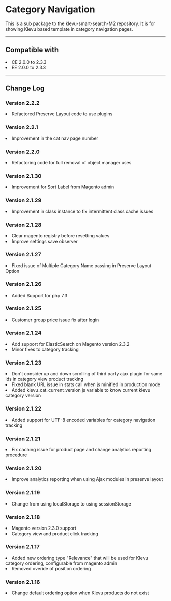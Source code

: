 # Category Navigation
This is a sub package to the klevu-smart-search-M2 repository. It is for
showing Klevu based template in category navigation pages.

<hr />
<h2>Compatible with</h2>
<li>CE 2.0.0 to 2.3.3</li>
<li>EE 2.0.0 to 2.3.3</li>

<hr />
<h2>Change Log</h2>
<h3>Version 2.2.2</h3>
<li>Refactored Preserve Layout code to use plugins</li>

<h3>Version 2.2.1</h3>
<li>Improvement in the cat nav page number</li>

<h3>Version 2.2.0</h3>
<li>Refactoring code for full removal of object manager uses</li>

<h3>Version 2.1.30</h3>
<li>Improvement for Sort Label from Magento admin</li>

<h3>Version 2.1.29</h3>
<li>Improvement in class instance to fix intermittent class cache issues</li>

<h3>Version 2.1.28</h3>
<li>Clear magento registry before resetting values</li>
<li>Improve settings save observer</li>

<h3>Version 2.1.27</h3>
<li> Fixed issue of Multiple Category Name passing in Preserve Layout Option</li>

<h3>Version 2.1.26</h3>
<li>Added Support for php 7.3</li>

<h3>Version 2.1.25</h3>
<li>Customer group price issue fix after login</li>

<h3>Version 2.1.24</h3>
<li>Add support for ElasticSearch on Magento version 2.3.2</li>
<li>Minor fixes to category tracking</li>

<h3>Version 2.1.23</h3>
<li>Don't consider up and down scrolling of third party ajax plugin for same ids in category view product tracking</li>
<li>Fixed blank URL issue in stats call when js minified in production mode</li>
<li>Added klevu_cat_current_version js variable to know current klevu category version</li>

<h3>Version 2.1.22</h3>
<li>Added support for UTF-8 encoded variables for category navigation tracking</li>

<h3>Version 2.1.21</h3>
<li>Fix caching issue for product page and change analytics reporting procedure</li>

<h3>Version 2.1.20</h3>
<li>Improve analytics reporting when using Ajax modules in preserve layout</li>

<h3>Version 2.1.19</h3>
<li>Change from using localStorage to using sessionStorage</li>

<h3>Version 2.1.18</h3>
<li>Magento version 2.3.0 support</li>
<li>Category view and product click tracking</li>

<h3>Version 2.1.17</h3>
<li>Added new ordering type "Relevance" that will be used for Klevu category ordering, configurable from magento admin</li>
<li>Removed overide of position ordering</li>

<h3>Version 2.1.16</h3>
<li>Change default ordering option when Klevu products do not exist</li>
